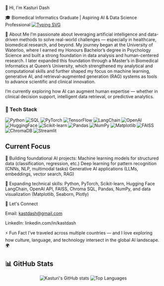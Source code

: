 👋 Hi, I'm Kasturi Dash

🎓 Biomedical Informatics Graduate | Aspiring AI & Data Science Professional
[![Typing SVG](https://readme-typing-svg.demolab.com?lines=Biomedical+Informatics+Graduate;Data+Science+and+AI+Enthusiast;Exploring+Generative+AI+and+RAG;Passionate+about+Data-Driven+Healthcare)](https://git.io/typing-svg)


🧠 About Me
I’m passionate about leveraging artificial intelligence and data-driven methods to solve real-world challenges — especially in healthcare, biomedical research, and beyond. My journey began at the University of Waterloo, where I earned my Honours Bachelor’s degree in Psychology Science and built a strong foundation in data analysis and human-centered research. I later expanded this foundation through a Master’s in Biomedical Informatics at Queen’s University, which strengthened my analytical and computational skills and further shaped my focus on machine learning, generative AI, and retrieval-augmented generation (RAG) systems as tools to advance scientific and clinical innovation.

I’m currently exploring how AI can augment human expertise — whether in clinical decision support, intelligent data retrieval, or predictive analytics.

### 🧰 Tech Stack
![Python](https://img.shields.io/badge/Python-3776AB?style=for-the-badge&logo=python&logoColor=white)
![SQL](https://img.shields.io/badge/SQL-336791?style=for-the-badge&logo=postgresql&logoColor=white)
![PyTorch](https://img.shields.io/badge/PyTorch-EE4C2C?style=for-the-badge&logo=pytorch&logoColor=white)
![TensorFlow](https://img.shields.io/badge/TensorFlow-FF6F00?style=for-the-badge&logo=tensorflow&logoColor=white)
![LangChain](https://img.shields.io/badge/LangChain-00B5AD?style=for-the-badge)
![OpenAI](https://img.shields.io/badge/OpenAI-412991?style=for-the-badge&logo=openai&logoColor=white)
![HuggingFace](https://img.shields.io/badge/HuggingFace-FFD21E?style=for-the-badge&logo=huggingface&logoColor=black)
![Scikit-learn](https://img.shields.io/badge/Scikit--learn-F7931E?style=for-the-badge&logo=scikit-learn&logoColor=white)
![Pandas](https://img.shields.io/badge/Pandas-150458?style=for-the-badge&logo=pandas&logoColor=white)
![NumPy](https://img.shields.io/badge/NumPy-013243?style=for-the-badge&logo=numpy&logoColor=white)
![Matplotlib](https://img.shields.io/badge/Matplotlib-11557C?style=for-the-badge&logo=plotly&logoColor=white)
![FAISS](https://img.shields.io/badge/FAISS-006699?style=for-the-badge)
![ChromaDB](https://img.shields.io/badge/ChromaDB-8A2BE2?style=for-the-badge)
![Streamlit](https://img.shields.io/badge/Streamlit-FF4B4B?style=for-the-badge&logo=streamlit&logoColor=white)




## Current Focus

🚀 Building foundational AI projects:
Machine learning models for structured data (classification, regression, etc.)
Deep learning for pattern recognition (CNNs, NLP, multimodal tasks)
Generative AI applications (LLMs, embeddings, vector search, RAG)

🧩 Expanding technical skills:
Python, PyTorch, Scikit-learn, Hugging Face
LangChain, OpenAI API, FAISS, Chroma
SQL, Pandas, NumPy, and data visualization (Matplotlib, Seaborn, Plotly)


💬 Let's Connect

Email: kastdash@gmail.com

LinkedIn: linkedin.com/in/kastdash

⚡ Fun Fact
I’ve traveled across multiple countries — and I love exploring how culture, language, and technology intersect in the global AI landscape. 🌍


## 📊 GitHub Stats  

<p align="center">
  <img src="https://github-readme-stats.vercel.app/api?username=kastdash&show_icons=true&theme=radical" alt="Kasturi's GitHub stats" />
  <img src="https://github-readme-stats.vercel.app/api/top-langs/?username=kastdash&layout=compact&theme=radical" alt="Top Languages" />
</p>

<!---
kastdash/kastdash is a ✨ special ✨ repository because its `README.md` (this file) appears on your GitHub profile.
You can click the Preview link to take a look at your changes.
--->
